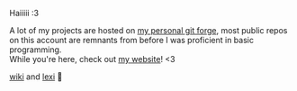 Haiiiii :3

A lot of my projects are hosted on [my personal git forge](https://git.amogus.cloud/lea), most public repos on this account are remnants from before I was proficient in basic programming. \
While you're here, check out [my website](https://me.lea.pet)! <3

[wiki](https://please-dominate.me/@wiki) and [lexi](https://softkittypa.ws) 🩷
